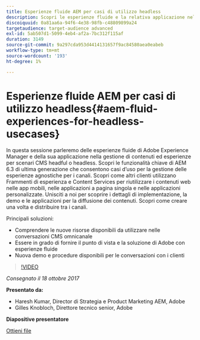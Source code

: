 ```yaml
---
title: Esperienze fluide AEM per casi di utilizzo headless
description: Scopri le esperienze fluide e la relativa applicazione nella gestione di contenuti ed esperienze per scenari CMS headful o headless. Scopri le funzionalità chiave di AEM 6.3 di ultima generazione che consentono casi d’uso per la gestione delle esperienze agnostiche dei canali e altro ancora.
discoiquuid: 0a81aa6a-94f6-4e38-98fb-c48809899a24
targetaudience: target-audience advanced
exl-id: 5ab507d1-5099-4eb4-af2a-7bc312f115af
duration: 3149
source-git-commit: 9a297cda953d4414131657f9ac84580aea0eabeb
workflow-type: tm+mt
source-wordcount: '193'
ht-degree: 1%

---
```


# Esperienze fluide AEM per casi di utilizzo headless{#aem-fluid-experiences-for-headless-usecases}

In questa sessione parleremo delle esperienze fluide di Adobe Experience Manager e della sua applicazione nella gestione di contenuti ed esperienze per scenari CMS headful o headless. Scopri le funzionalità chiave di AEM 6.3 di ultima generazione che consentono casi d’uso per la gestione delle esperienze agnostiche per i canali. Scopri come altri clienti utilizzano Frammenti di esperienza e Content Services per riutilizzare i contenuti web nelle app mobili, nelle applicazioni a pagina singola e nelle applicazioni personalizzate. Unisciti a noi per scoprire i dettagli di implementazione, la demo e le applicazioni per la diffusione dei contenuti. Scopri come creare una volta e distribuire tra i canali.

Principali soluzioni:

* Comprendere le nuove risorse disponibili da utilizzare nelle conversazioni CMS omnicanale
* Essere in grado di fornire il punto di vista e la soluzione di Adobe con esperienze fluide
* Nuova demo e procedure disponibili per le conversazioni con i clienti

>[!VIDEO](https://video.tv.adobe.com/v/20495/?quality=9)

*Consegnato il 18 ottobre 2017*

**Presentato da:**

* Haresh Kumar, Director di Strategia e Product Marketing AEM, Adobe
* Gilles Knobloch, Direttore tecnico senior, Adobe

**Diapositive presentatore**

[Ottieni file](assets/gems-fluid-experiencesoct1617.pdf)
<!--
[Get back to the Overview](https://helpx.adobe.com/experience-manager/kt/eseminars/gems/aem-index.html)
-->
